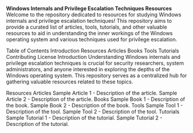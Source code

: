 **Windows Internals and Privilege Escalation Techniques Resources**
Welcome to the repository dedicated to resources for studying Windows internals and privilege escalation techniques! This repository aims to provide a curated list of articles, tools, tutorials, and other valuable resources to aid in understanding the inner workings of the Windows operating system and various techniques used for privilege escalation.

Table of Contents
Introduction
Resources
Articles
Books
Tools
Tutorials
Contributing
License
Introduction
Understanding Windows internals and privilege escalation techniques is crucial for security researchers, system administrators, and anyone interested in exploring the depths of the Windows operating system. This repository serves as a centralized hub for gathering valuable resources related to these topics.

Resources
Articles
Sample Article 1 - Description of the article.
Sample Article 2 - Description of the article.
Books
Sample Book 1 - Description of the book.
Sample Book 2 - Description of the book.
Tools
Sample Tool 1 - Description of the tool.
Sample Tool 2 - Description of the tool.
Tutorials
Sample Tutorial 1 - Description of the tutorial.
Sample Tutorial 2 - Description of the tutorial.
